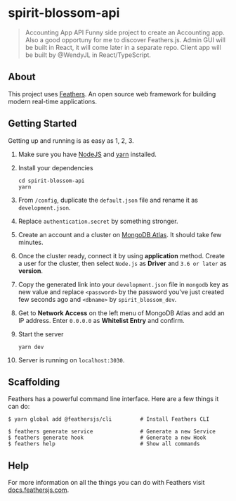 # spirit-blossom-api

> Accounting App API
> Funny side project to create an Accounting app. Also a good opportuny for me to discover Feathers.js.
> Admin GUI will be built in React, it will come later in a separate repo.
> Client app will be built by @WendyJL in React/TypeScript.

## About

This project uses [Feathers](http://feathersjs.com). An open source web framework for building modern real-time applications.

## Getting Started

Getting up and running is as easy as 1, 2, 3.

1. Make sure you have [NodeJS](https://nodejs.org/) and [yarn](https://yarnpkg.com/) installed.
2. Install your dependencies

    ```
    cd spirit-blossom-api
    yarn
    ```

3. From `/config`, duplicate the `default.json` file and rename it as `development.json`.

4. Replace `authentication.secret` by something stronger.

5. Create an account and a cluster on [MongoDB Atlas](https://www.mongodb.com/cloud/atlas). It should take few minutes.

6. Once the cluster ready, connect it by using **application** method. Create a user for the cluster, then select `Node.js` as **Driver** and `3.6 or later` as **version**.

7. Copy the generated link into your `development.json` file in `mongodb` key as new value and replace `<password>` by the password you've just created few seconds ago and `<dbname>` by `spirit_blossom_dev`.

8. Get to **Network Access** on the left menu of MongoDB Atlas and add an IP address. Enter `0.0.0.0` as **Whitelist Entry** and confirm.

9. Start the server

    ```
    yarn dev
    ```

10. Server is running on `localhost:3030`.

## Scaffolding

Feathers has a powerful command line interface. Here are a few things it can do:

```
$ yarn global add @feathersjs/cli         # Install Feathers CLI

$ feathers generate service               # Generate a new Service
$ feathers generate hook                  # Generate a new Hook
$ feathers help                           # Show all commands
```

## Help

For more information on all the things you can do with Feathers visit [docs.feathersjs.com](http://docs.feathersjs.com).
